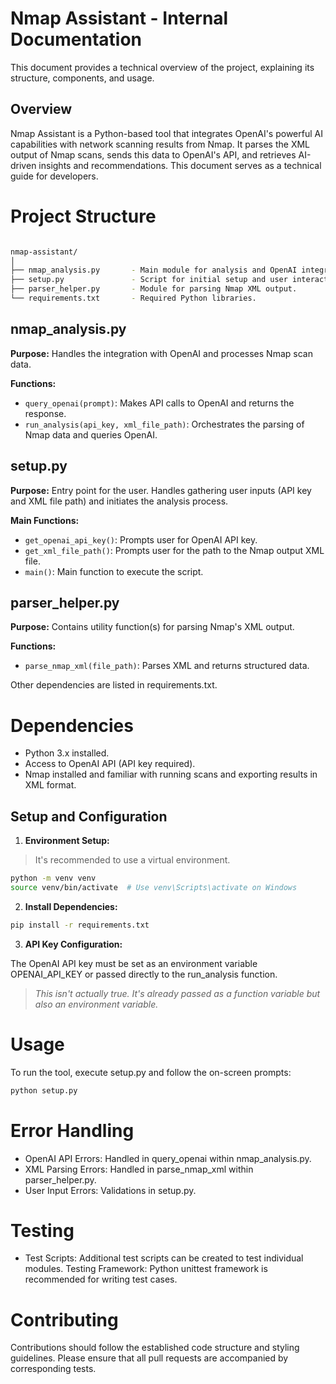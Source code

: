 # Nmap Assistant - Internal Documentation

This document provides a technical overview of the project, explaining its structure, components, and usage.

## Overview
Nmap Assistant is a Python-based tool that integrates OpenAI's powerful AI capabilities with network scanning results from Nmap. It parses the XML output of Nmap scans, sends this data to OpenAI's API, and retrieves AI-driven insights and recommendations. This document serves as a technical guide for developers.

# Project Structure

```bash

nmap-assistant/
│
├── nmap_analysis.py       - Main module for analysis and OpenAI integration.
├── setup.py               - Script for initial setup and user interaction.
├── parser_helper.py       - Module for parsing Nmap XML output.
└── requirements.txt       - Required Python libraries.
```

## nmap_analysis.py

**Purpose:** Handles the integration with OpenAI and processes Nmap scan data.

**Functions:**
- `query_openai(prompt)`: Makes API calls to OpenAI and returns the response.
- `run_analysis(api_key, xml_file_path)`: Orchestrates the parsing of Nmap data and queries OpenAI.

## setup.py

**Purpose:** Entry point for the user. Handles gathering user inputs (API key and XML file path) and initiates the analysis process.

**Main Functions:**
- `get_openai_api_key()`: Prompts user for OpenAI API key.
- `get_xml_file_path()`: Prompts user for the path to the Nmap output XML file.
- `main()`: Main function to execute the script.

## parser_helper.py
**Purpose:** Contains utility function(s) for parsing Nmap's XML output.

**Functions:**
- `parse_nmap_xml(file_path)`: Parses XML and returns structured data.

Other dependencies are listed in requirements.txt.

# Dependencies
- Python 3.x installed.
- Access to OpenAI API (API key required).
- Nmap installed and familiar with running scans and exporting results in XML format.

## Setup and Configuration

1. **Environment Setup:**

> It's recommended to use a virtual environment.

```bash
python -m venv venv
source venv/bin/activate  # Use venv\Scripts\activate on Windows
```

2. **Install Dependencies:**


```bash
pip install -r requirements.txt
```

3. **API Key Configuration:** 

The OpenAI API key must be set as an environment variable OPENAI_API_KEY or passed directly to the run_analysis function.

>*This isn't actually true. It's already passed as a function variable but also an environment variable.*


# Usage
To run the tool, execute setup.py and follow the on-screen prompts:

```bash
python setup.py
```

# Error Handling
- OpenAI API Errors: Handled in query_openai within nmap_analysis.py.
- XML Parsing Errors: Handled in parse_nmap_xml within parser_helper.py.
- User Input Errors: Validations in setup.py.

# Testing
- Test Scripts: Additional test scripts can be created to test individual modules.
Testing Framework: Python unittest framework is recommended for writing test cases.

# Contributing
Contributions should follow the established code structure and styling guidelines. Please ensure that all pull requests are accompanied by corresponding tests.